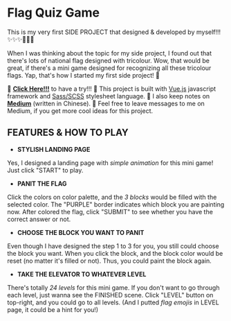 # Flag Quiz Game
This is my very first SIDE PROJECT that designed & developed by myself!!! ✨✨✨👏👏👏

When I was thinking about the topic for my side project, I found out that there's lots of national flag designed with tricolour. Wow, that would be great, if there's a mini game designed for recognizing all these tricolour flags. Yap, that's how I started my first side project! 👀

🌟 **[Click Here!!!](https://wentingliuu.github.io/flag-quiz-game/)** to have a try!!!
🌟 This project is built with [Vue.js](https://vuejs.org/) javascript framework and [Sass/SCSS](https://en.wikipedia.org/wiki/Sass_(stylesheet_language)) stylesheet language.
🌟 I also keep notes on **[Medium](https://wentingliuu.medium.com/%E4%BA%BA%E7%94%9F%E9%A6%96%E6%AC%A1-side-project-%E5%9C%8B%E6%97%97%E7%8C%9C%E7%8C%9C%E6%A8%82-flag-quiz-game-b0d5b4272394)** (written in Chinese).
🌟 Feel free to leave messages to me on Medium, if you get more cool ideas for this project.


## FEATURES & HOW TO PLAY
*  **STYLISH LANDING PAGE**

Yes, I designed a landing page with *simple animation* for this mini game! Just click "START" to play.

*  **PANIT THE FLAG**

Click the colors on color palette, and the *3 blocks* would be filled with the selected color. The "PURPLE" border indicates which block you are painting now. After colored the flag, click "SUBMIT" to see whether you have the correct answer or not.

*  **CHOOSE THE BLOCK YOU WANT TO PANIT**

Even though I have designed the step 1 to 3 for you, you still could choose the block you want.
When you click the block, and the block color would be reset (no matter it's filled or not). Thus, you could paint the block again.

*  **TAKE THE ELEVATOR TO WHATEVER LEVEL**

There's totally *24 levels* for this mini game. If you don't want to go through each level, just wanna see the FINISHED scene. Click "LEVEL" button on top-right, and you could go to all levels. (And I putted *flag emojis* in LEVEL page, it could be a hint for you!)
